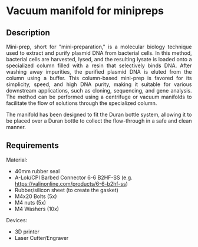 # Vacuum manifold for minipreps
## Description
<p align="justify">Mini-prep, short for "mini-preparation," is a molecular biology technique used to extract and purify plasmid DNA from bacterial cells. In this method, bacterial cells are harvested, lysed, and the resulting lysate is loaded onto a specialized column filled with a resin that selectively binds DNA. After washing away impurities, the purified plasmid DNA is eluted from the column using a buffer. This column-based mini-prep is favored for its simplicity, speed, and high DNA purity, making it suitable for various downstream applications, such as cloning, sequencing, and gene analysis. The method can be performed using a centrifuge or vacuum manifolds to facilitate the flow of solutions through the specialized column.</p>

<p align="justify">The manifold has been designed to fit the Duran bottle system, allowing it to be placed over a Duran bottle to collect the flow-through in a safe and clean manner.</p>

## Requirements

Material:

* 40mm rubber seal
* A-Lok/CPI Barbed Connector 6-6 B2HF-SS (e.g. https://valinonline.com/products/6-6-b2hf-ss)
* Rubber/silicon sheet (to create the gasket)
* M4x20 Bolts (5x)
* M4 nuts (5x)
* M4 Washers (10x)

Devices:
* 3D printer
* Laser Cutter/Engraver




